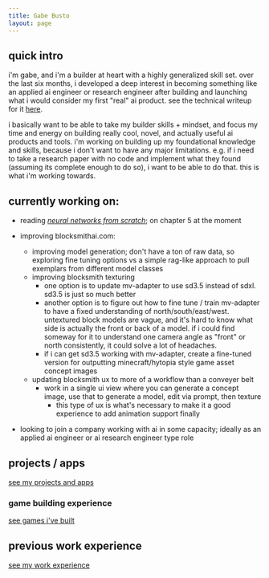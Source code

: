```yaml
---
title: Gabe Busto
layout: page
---
```


## quick intro
i'm gabe, and i'm a builder at heart with a highly generalized skill set. over the last six months, i developed a deep interest in becoming something like an applied ai engineer or research engineer after building and launching what i would consider my first "real" ai product. see the technical writeup for it [here](./blocksmithai.md).

i basically want to be able to take my builder skills + mindset, and focus my time and energy on building really cool, novel, and actually useful ai products and tools. i'm working on building up my foundational knowledge and skills, because i don't want to have any major limitations. e.g. if i need to take a research paper with no code and implement what they found (assuming its complete enough to do so), i want to be able to do that. this is what i'm working towards.


## currently working on:
- reading [*neural networks from scratch*](https://nnfs.io/); on chapter 5 at the moment

- improving blocksmithai.com:
    - improving model generation; don't have a ton of raw data, so exploring fine tuning options vs a simple rag-like approach to pull exemplars from different model classes
    - improving blocksmith texturing
        - one option is to update mv-adapter to use sd3.5 instead of sdxl. sd3.5 is just so much better
        - another option is to figure out how to fine tune / train mv-adapter to have a fixed understanding of north/south/east/west. untextured block models are vague, and it's hard to know what side is actually the front or back of a model. if i could find someway for it to understand one camera angle as "front" or north consistently, it could solve a lot of headaches.
        - if i can get sd3.5 working with mv-adapter, create a fine-tuned version for outputting minecraft/hytopia style game asset concept images
    - updating blocksmith ux to more of a workflow than a conveyer belt
        - work in a single ui view where you can generate a concept image, use that to generate a model, edit via prompt, then texture
            - this type of ux is what's necessary to make it a good experience to add animation support finally

- looking to join a company working with ai in some capacity; ideally as an applied ai engineer or ai research engineer type role


## projects / apps
[see my projects and apps](./projects.md)


### game building experience
[see games i've built](./games.md)


## previous work experience
[see my work experience](./experience.md)